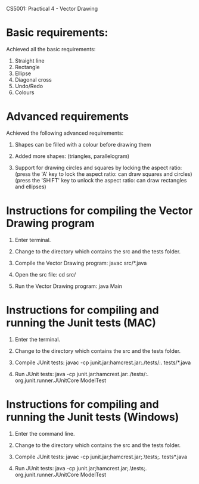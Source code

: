 CS5001: Practical 4 - Vector Drawing


Basic requirements:
====================================
Achieved all the basic requirements: 
1. Straight line 
2. Rectangle 
3. Ellipse  
4. Diagonal cross 
5. Undo/Redo
6. Colours



Advanced requirements
=======================================================================================
Achieved the following advanced requirements:

1. Shapes can be filled with a colour before drawing them

2. Added more shapes: (triangles, parallelogram)

3. Support for drawing circles and squares by locking the aspect ratio:	
 (press the 'A' key to lock the aspect ratio: can draw squares and circles)
 (press the 'SHIFT' key to unlock the aspect ratio: can draw rectangles and ellipses)



Instructions for compiling the Vector Drawing program 
=======================================================================
1. Enter terminal.

2. Change to the directory which contains the src and the tests folder.

3. Compile the Vector Drawing program: javac src/*.java

4. Open the src file: cd src/

4. Run the Vector Drawing program: java Main


Instructions for compiling and running the Junit tests (MAC)
=====================================================================================================

1. Enter the terminal.

2. Change to the directory which contains the src and the tests folder.

3. Compile JUnit tests: javac -cp junit.jar:hamcrest.jar:./tests/:. tests/*.java

4. Run JUnit tests: java -cp junit.jar:hamcrest.jar:./tests/:. org.junit.runner.JUnitCore ModelTest



Instructions for compiling and running the Junit tests (Windows)
=====================================================================================================

1. Enter the command line.

2. Change to the directory which contains the src and the tests folder.

3. Compile JUnit tests: javac -cp junit.jar;hamcrest.jar;.\tests\;. tests\*.java

4. Run JUnit tests: java -cp junit.jar;hamcrest.jar;.\tests\;. org.junit.runner.JUnitCore ModelTest

